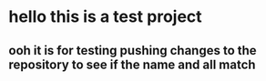 # hello this is a test project
## ooh it is for testing pushing changes to the repository to see if the name and all match
